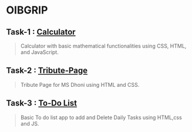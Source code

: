 # OIBGRIP

## Task-1 : [Calculator](https://pankj0.github.io/calculator/)
> Calculator with basic mathematical functionalities using CSS, HTML, and JavaScript.

## Task-2 : [Tribute-Page](https://pankj0.github.io/tribute-page/)
> Tribute Page for MS Dhoni using HTML and CSS.

## Task-3 : [To-Do List](https://pankj0.github.io/to-do-list/?)
> Basic To do list app to add and Delete Daily Tasks using HTML,css and JS.
